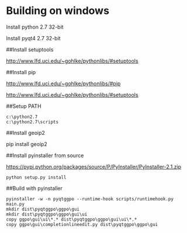# Building on windows

Install python 2.7 32-bit

Install pyqt4 2.7 32-bit

##Install setuptools

http://www.lfd.uci.edu/~gohlke/pythonlibs/#setuptools

##Install pip

http://www.lfd.uci.edu/~gohlke/pythonlibs/#pip

http://www.lfd.uci.edu/~gohlke/pythonlibs/#setuptools

##Setup PATH

    c:\python2.7
    c:\python2.7\scripts

##Install geoip2

pip install geoip2

##Install pyinstaller from source

https://pypi.python.org/packages/source/P/PyInstaller/PyInstaller-2.1.zip

    python setup.py install

##Build with pyinstaller

    pyinstaller -w -n pyqtggpo --runtime-hook scripts/runtimehook.py main.py
    mkdir dist\pyqtggpo\ggpo\gui
    mkdir dist\pyqtggpo\ggpo\gui\ui
    copy ggpo\gui\ui\*.* dist\pyqtggpo\ggpo\gui\ui\*.*
    copy ggpo\gui\completionlineedit.py dist\pyqtggpo\ggpo\gui

